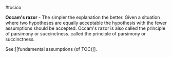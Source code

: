 #tocico

<b>Occam's razor</b> - The simpler the explanation the better. Given a situation where two hypotheses are equally acceptable the hypothesis with the fewer assumptions should be accepted. Occam's razor is also called the principle of parsimony or succinctness.  called the principle of parsimony or succinctness.  



See:[[fundamental assumptions (of TOC)]].
